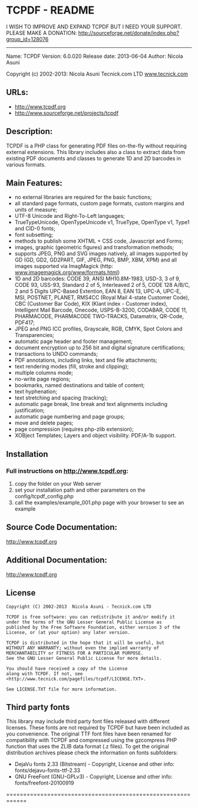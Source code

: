 TCPDF - README
============================================================

I WISH TO IMPROVE AND EXPAND TCPDF BUT I NEED YOUR SUPPORT.
PLEASE MAKE A DONATION:
http://sourceforge.net/donate/index.php?group_id=128076

------------------------------------------------------------

Name: TCPDF
Version: 6.0.020
Release date: 2013-06-04
Author:	Nicola Asuni

Copyright (c) 2002-2013:
	Nicola Asuni
	Tecnick.com LTD
	www.tecnick.com

## URLs:
- http://www.tcpdf.org
- http://www.sourceforge.net/projects/tcpdf

## Description:
TCPDF is a PHP class for generating PDF files on-the-fly without requiring external extensions.
This library includes also a class to extract data from existing PDF documents and
classes to generate 1D and 2D barcodes in various formats.

## Main Features:
* no external libraries are required for the basic functions;
* all standard page formats, custom page formats, custom margins and units of measure;
* UTF-8 Unicode and Right-To-Left languages;
* TrueTypeUnicode, OpenTypeUnicode v1, TrueType, OpenType v1, Type1 and CID-0 fonts;
* font subsetting;
* methods to publish some XHTML + CSS code, Javascript and Forms;
* images, graphic (geometric figures) and transformation methods;
* supports JPEG, PNG and SVG images natively, all images supported by GD (GD, GD2, GD2PART, GIF, JPEG, PNG, BMP, XBM, XPM) and all images supported via ImagMagick (http:  www.imagemagick.org/www/formats.html)
* 1D and 2D barcodes: CODE 39, ANSI MH10.8M-1983, USD-3, 3 of 9, CODE 93, USS-93, Standard 2 of 5, Interleaved 2 of 5, CODE 128 A/B/C, 2 and 5 Digits UPC-Based Extention, EAN 8, EAN 13, UPC-A, UPC-E, MSI, POSTNET, PLANET, RMS4CC (Royal Mail 4-state Customer Code), CBC (Customer Bar Code), KIX (Klant index - Customer index), Intelligent Mail Barcode, Onecode, USPS-B-3200, CODABAR, CODE 11, PHARMACODE, PHARMACODE TWO-TRACKS, Datamatrix, QR-Code, PDF417;
* JPEG and PNG ICC profiles, Grayscale, RGB, CMYK, Spot Colors and Transparencies;
* automatic page header and footer management;
* document encryption up to 256 bit and digital signature certifications;
* transactions to UNDO commands;
* PDF annotations, including links, text and file attachments;
* text rendering modes (fill, stroke and clipping);
* multiple columns mode;
* no-write page regions;
* bookmarks, named destinations and table of content;
* text hyphenation;
* text stretching and spacing (tracking);
* automatic page break, line break and text alignments including justification;
* automatic page numbering and page groups;
* move and delete pages;
* page compression (requires php-zlib extension);
* XOBject Templates;
 Layers and object visibility.
 PDF/A-1b support.

## Installation 
### Full instructions on http://www.tcpdf.org:

1. copy the folder on your Web server
2. set your installation path and other parameters on the config/tcpdf_config.php
3. call the examples/example_001.php page with your browser to see an example

## Source Code Documentation:
http://www.tcpdf.org

## Additional Documentation:
http://www.tcpdf.org

## License
	Copyright (C) 2002-2013  Nicola Asuni - Tecnick.com LTD

	TCPDF is free software: you can redistribute it and/or modify it
	under the terms of the GNU Lesser General Public License as
	published by the Free Software Foundation, either version 3 of the
	License, or (at your option) any later version.

	TCPDF is distributed in the hope that it will be useful, but
	WITHOUT ANY WARRANTY; without even the implied warranty of
	MERCHANTABILITY or FITNESS FOR A PARTICULAR PURPOSE.
	See the GNU Lesser General Public License for more details.

	You should have received a copy of the License
	along with TCPDF. If not, see
	<http://www.tecnick.com/pagefiles/tcpdf/LICENSE.TXT>.

	See LICENSE.TXT file for more information.

## Third party fonts
This library may include third party font files released with different licenses.
These fonts are not required by TCPDF but have been included as you convenience.
The original TTF font files have been renamed for compatibility with TCPDF and compressed using the gzcompress PHP function that uses the ZLIB data format (.z files).
To get the original distribution archives please check the information on fonts subfolders:
- DejaVu fonts 2.33 (Bitstream) - Copyright, License and other info: fonts/dejavu-fonts-ttf-2.33
- GNU FreeFont (GNU-GPLv3) - Copyright, License and other info: fonts/freefont-20100919

============================================================
